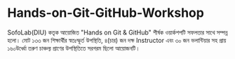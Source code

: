 # Hands-on-Git-GitHub-Workshop
SofoLab(DIU) কতৃক আয়োজিত "Hands on Git &amp; GitHub" শীর্ষক ওয়ার্কশপটি সফলতার সাথে সম্পন্ন হলো। মোট ১৩৩ জন শিক্ষার্থীর স্বতঃস্ফূর্ত উপস্থিতি, ৪(চার) জন দক্ষ Instructor এবং ৩০ জন ভলান্টিয়ার সহ প্রায় ১৬০উর্ধ্বো তরুণ চাঞ্চল্য প্রাণের উপস্থিতিতে সরগরম ছিলো আয়োজনটি। 
